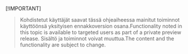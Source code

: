  [!IMPORTANT]
> <span data-ttu-id="b2ab1-101">Kohdistetut käyttäjät saavat tässä ohjeaiheessa mainitut toiminnot käyttöönsä yksityisen ennakkoversion osana.</span><span class="sxs-lookup"><span data-stu-id="b2ab1-101">Functionality noted in this topic is available to targeted users as part of a private preview release.</span></span> <span data-ttu-id="b2ab1-102">Sisältö ja toiminnot voivat muuttua.</span><span class="sxs-lookup"><span data-stu-id="b2ab1-102">The content and the functionality are subject to change.</span></span> 
